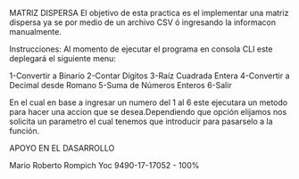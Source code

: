 MATRIZ DISPERSA
El objetivo de esta practica es el implementar una matriz dispersa ya se por medio de un archivo CSV ó ingresando la informacon manualmente.

Instrucciones:
Al momento de ejecutar el programa en consola CLI este deplegará el siguiente menu:

1-Convertir a Binario
2-Contar Dígitos
3-Raíz Cuadrada Entera
4-Convertir a Decimal desde Romano
5-Suma de Números Enteros
6-Salir

En el cual en base a ingresar un numero del 1 al 6 este ejecutara un metodo para hacer una accion que se desea.Dependiendo que opción elijamos nos solicita un parametro el cual tenemos que introducir para pasarselo a la función.

APOYO EN EL DASARROLLO

Mario Roberto Rompich Yoc 9490-17-17052 - 100%
